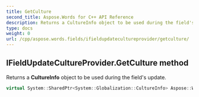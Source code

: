 ```yaml
---
title: GetCulture
second_title: Aspose.Words for C++ API Reference
description: Returns a CultureInfo object to be used during the field's update. 
type: docs
weight: 0
url: /cpp/aspose.words.fields/ifieldupdatecultureprovider/getculture/
---
```

## IFieldUpdateCultureProvider.GetCulture method


Returns a **CultureInfo** object to be used during the field's update.

```cpp
virtual System::SharedPtr<System::Globalization::CultureInfo> Aspose::Words::Fields::IFieldUpdateCultureProvider::GetCulture(System::String culture, System::SharedPtr<Aspose::Words::Fields::Field> field)=0
```

